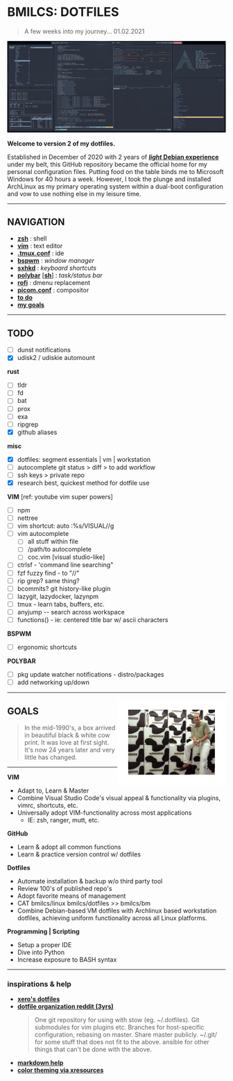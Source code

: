 # BMILCS: DOTFILES
> A few weeks into my journey... 01.02.2021

![desktop](img/rice.png)
 
**Welcome to version 2 of my dotfiles.** 

Established in December of 2020 with 2 years of [***light* Debian experience**](https://github.com/bmilcs/linux) under my belt, this GitHub repository became the official home for my personal configuration files. Putting food on the table binds me to Microsoft Windows for 40 hours a week. However, I took the plunge and installed ArchLinux as my primary operating system within a dual-boot configuration and vow to use nothing else in my leisure time. 

---

## **NAVIGATION**
- [**zsh**](/zsh/.zsh) : shell
- [**vim**](/vim/.vim) : text editor
- [**.tmux.conf**](/tmux/.tmux.conf) : ide 
- [**bspwm**](/bspwm/.config/bspwm/bspwmrc) :  *window manager*
- [**sxhkd**](/sxhkd/.config/sxhkd/sxhkdrc) : *keyboard shortcuts*
- [**polybar**](/polybar/.config/polybar/bspwm.conf) [[**sh**]](/polybar/.config/polybar/bspwm.sh) : *task/status bar*
- [**rofi**](/rofi/.config/rofi/config.rasi) : dmenu replacement
- [**picom.conf**](/picom/.config/picom/config) : compositor
- [**to do**](#todo)
- [**my goals**](#goals)
---

<a name="todo"/>

## TODO

- [ ] dunst notifications
- [x] udisk2 / udiskie automount

**rust**

- [ ] tldr
- [ ] fd
- [ ] bat
- [ ] prox
- [ ] exa
- [ ] ripgrep
- [x] github aliases

**misc**
- [x] dotfiles: segment essentials | vm | workstation
- [ ] autocomplete git status > diff > to add workflow
- [ ] ssh keys > private repo
- [x] research best, quickest method for dotfile use

**VIM** [ref: youtube vim super powers]
- [ ] npm
- [ ] nettree
- [ ] vim shortcut: auto :%s/VISUAL//g
- [ ] vim autocomplete
    - [ ]  all stuff within file 
    - [ ]  /path/to autocomplete
    - [ ] coc.vim [visual studio-like]
- [ ] ctrlsf - 'command line searching"
- [ ] fzf fuzzy find - to "//"
- [ ] rip grep? same thing?
- [ ] bcommits? git history-like plugin
- [ ] lazygit, lazydocker, lazynpm
- [ ] tmux - learn tabs, buffers, etc.
- [ ] anyjump -- search across workspace
- [ ] functions() - ie: centered title bar w/ ascii characters

**BSPWM**
  - [ ] ergonomic shortcuts

**POLYBAR**
  - [ ] pkg update watcher notifications - distro/packages
  - [ ] add networking up/down

---

<a name="goals"/>
<img align="right" src="img/gw.jpeg" width=200 style="border: 25px solid white">

## GOALS

> In the mid-1990's, a box arrived in beautiful black & white cow print. It was love at first sight. It's now 24 years later and very little has changed. 

---

**VIM**
- Adapt to, Learn & Master 
- Combine Visual Studio Code's visual appeal & functionality via plugins, vimrc, shortcuts, etc.
- Universally adopt VIM-functionality across most applications
  - IE: zsh, ranger, mutt, etc.

**GitHub**
 - Learn & adopt all common functions
 - Learn & practice version control w/ dotfiles

 **Dotfiles**
 - Automate installation & backup w/o third party tool
 - Review 100's of published repo's
 - Adopt favorite means of management
 - CAT bmilcs/linux bmilcs/dotfiles >> bmilcs/bm
  - Combine Debian-based VM dotfiles with Archlinux based workstation dotfiles, achieving uniform functionality across all Linux platforms.

**Programming | Scripting**
 - Setup a proper IDE 
 - Dive into Python
 - Increase exposure to BASH syntax

---

### inspirations & help

- [**xero's dotfiles**](https://github.com/xero/dotfiles)
- [**dotfile organization reddit (3yrs)**](https://www.reddit.com/r/linux/comments/61dbym/managing_dotfiles_a_survey/) 
  > One git repository for using with stow (eg. ~/.dotfiles). Git submodules for vim plugins etc. Branches for host-specific configuration, rebasing on master. Share master publicly.
  > ~/.git/ for some stuff that does not fit to the above.
  > ansible for other things that can't be done with the above.
- [**markdown help**](https://guides.github.com/features/mastering-markdown/)
- [**color theming via xresources**](https://www.reddit.com/r/unixporn/comments/8giij5/guide_defining_program_colors_through_xresources/)

